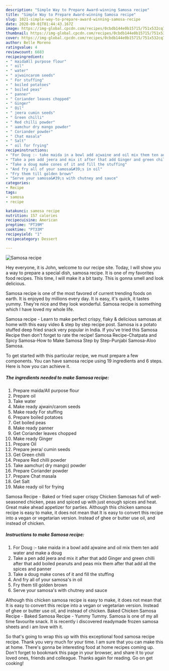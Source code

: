 ```yaml
---
description: "Simple Way to Prepare Award-winning Samosa recipe"
title: "Simple Way to Prepare Award-winning Samosa recipe"
slug: 1021-simple-way-to-prepare-award-winning-samosa-recipe
date: 2020-09-01T01:44:43.167Z
image: https://img-global.cpcdn.com/recipes/0cbdb144e0b15715/751x532cq70/samosa-recipe-recipe-main-photo.jpg
thumbnail: https://img-global.cpcdn.com/recipes/0cbdb144e0b15715/751x532cq70/samosa-recipe-recipe-main-photo.jpg
cover: https://img-global.cpcdn.com/recipes/0cbdb144e0b15715/751x532cq70/samosa-recipe-recipe-main-photo.jpg
author: Belle Moreno
ratingvalue: 4
reviewcount: 6683
recipeingredient:
- " maidaAll purpose flour"
- " oil"
- " water"
- " ajwaincarom seeds"
- " For stuffing"
- " boiled potatoes"
- " boiled peas"
- " panner"
- " Coriander leaves chopped"
- " Ginger"
- " Oil"
- " jeera cumin seeds"
- " Green chilli"
- " Red chilli powder"
- " aamchur dry mango powder"
- " Coriander powder"
- " Chat masala"
- " Salt"
- " oil for frying"
recipeinstructions:
- "For Doug :- take maida in a bowl add ajwaine and oil mix them ten add water and make a doug"
- "Take a pen add jeera and mix it after that add Ginger and green chilli after that add boiled peanuts and peas mix them after that add all the spices and panner"
- "Take a doug make cones of it and fill the stuffing"
- "And fry all of your samosa&#39;s in oil"
- "Fry them till golden brown"
- "Serve your samosa&#39;s with chutney and sauce"
categories:
- Recipe
tags:
- samosa
- recipe

katakunci: samosa recipe 
nutrition: 157 calories
recipecuisine: American
preptime: "PT39M"
cooktime: "PT33M"
recipeyield: "1"
recipecategory: Dessert

---
```



![Samosa recipe](https://img-global.cpcdn.com/recipes/0cbdb144e0b15715/751x532cq70/samosa-recipe-recipe-main-photo.jpg)

Hey everyone, it is John, welcome to our recipe site. Today, I will show you a way to prepare a special dish, samosa recipe. It is one of my favorites food recipes. This time, I will make it a bit tasty. This is gonna smell and look delicious.

Samosa recipe is one of the most favored of current trending foods on earth. It is enjoyed by millions every day. It is easy, it's quick, it tastes yummy. They're nice and they look wonderful. Samosa recipe is something which I have loved my whole life.

Samosa recipe - Learn to make perfect crispy, flaky &amp; delicious samosas at home with this easy video &amp; step by step recipe post. Samosa is a potato stuffed deep fried snack very popular in India. If you&#39;ve tried this Samosa Recipe then don&#39;t forget to rate the recipe! Samosa Recipe-Chatpata and Spicy Samosa-How to Make Samosa Step by Step-Punjabi Samosa-Aloo Samosa.


To get started with this particular recipe, we must prepare a few components. You can have samosa recipe using 19 ingredients and 6 steps. Here is how you can achieve it.

<!--inarticleads1-->

##### The ingredients needed to make Samosa recipe:

1. Prepare  maida/All purpose flour
1. Prepare  oil
1. Take  water
1. Make ready  ajwain/carom seeds
1. Make ready  For stuffing
1. Prepare  boiled potatoes
1. Get  boiled peas
1. Make ready  panner
1. Get  Coriander leaves chopped
1. Make ready  Ginger
1. Prepare  Oil
1. Prepare  jeera/ cumin seeds
1. Get  Green chilli
1. Prepare  Red chilli powder
1. Take  aamchur( dry mango) powder
1. Prepare  Coriander powder
1. Prepare  Chat masala
1. Get  Salt
1. Make ready  oil for frying


Samosa Recipe - Baked or fried super crispy Chicken Samosas full of well-seasoned chicken, peas and spiced up with just enough spices and heat. Great make ahead appetizer for parties. Although this chicken samosa recipe is easy to make, it does not mean that It is easy to convert this recipe into a vegan or vegetarian version. Instead of ghee or butter use oil, and instead of chicken. 

<!--inarticleads2-->

##### Instructions to make Samosa recipe:

1. For Doug :- take maida in a bowl add ajwaine and oil mix them ten add water and make a doug
1. Take a pen add jeera and mix it after that add Ginger and green chilli after that add boiled peanuts and peas mix them after that add all the spices and panner
1. Take a doug make cones of it and fill the stuffing
1. And fry all of your samosa&#39;s in oil
1. Fry them till golden brown
1. Serve your samosa&#39;s with chutney and sauce


Although this chicken samosa recipe is easy to make, it does not mean that It is easy to convert this recipe into a vegan or vegetarian version. Instead of ghee or butter use oil, and instead of chicken. Baked Chicken Samosa Recipe - Baked Samosa Recipe - Yummy Tummy. Samosa is one of my all time favourite snack. It is recently i discovered readymade frozen samosa sheets and i am love with it. 

So that's going to wrap this up with this exceptional food samosa recipe recipe. Thank you very much for your time. I am sure that you can make this at home. There's gonna be interesting food at home recipes coming up. Don't forget to bookmark this page in your browser, and share it to your loved ones, friends and colleague. Thanks again for reading. Go on get cooking!
